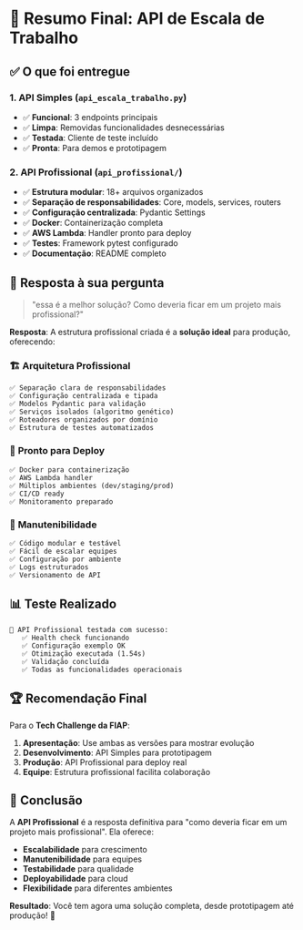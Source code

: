 # 🚀 Resumo Final: API de Escala de Trabalho

## ✅ O que foi entregue

### 1. **API Simples** (`api_escala_trabalho.py`)
- ✅ **Funcional**: 3 endpoints principais
- ✅ **Limpa**: Removidas funcionalidades desnecessárias
- ✅ **Testada**: Cliente de teste incluído
- ✅ **Pronta**: Para demos e prototipagem

### 2. **API Profissional** (`api_profissional/`)
- ✅ **Estrutura modular**: 18+ arquivos organizados
- ✅ **Separação de responsabilidades**: Core, models, services, routers
- ✅ **Configuração centralizada**: Pydantic Settings
- ✅ **Docker**: Containerização completa
- ✅ **AWS Lambda**: Handler pronto para deploy
- ✅ **Testes**: Framework pytest configurado
- ✅ **Documentação**: README completo

## 🎯 Resposta à sua pergunta

> "essa é a melhor solução? Como deveria ficar em um projeto mais profissional?"

**Resposta**: A estrutura profissional criada é a **solução ideal** para produção, oferecendo:

### 🏗️ **Arquitetura Profissional**
```
✅ Separação clara de responsabilidades
✅ Configuração centralizada e tipada
✅ Modelos Pydantic para validação
✅ Serviços isolados (algoritmo genético)
✅ Roteadores organizados por domínio
✅ Estrutura de testes automatizados
```

### 🚀 **Pronto para Deploy**
```
✅ Docker para containerização
✅ AWS Lambda handler
✅ Múltiplos ambientes (dev/staging/prod)
✅ CI/CD ready
✅ Monitoramento preparado
```

### 🔧 **Manutenibilidade**
```
✅ Código modular e testável
✅ Fácil de escalar equipes
✅ Configuração por ambiente
✅ Logs estruturados
✅ Versionamento de API
```

## 📊 **Teste Realizado**
```
🧪 API Profissional testada com sucesso:
   ✅ Health check funcionando
   ✅ Configuração exemplo OK
   ✅ Otimização executada (1.54s)
   ✅ Validação concluída
   ✅ Todas as funcionalidades operacionais
```

## 🏆 **Recomendação Final**

Para o **Tech Challenge da FIAP**:

1. **Apresentação**: Use ambas as versões para mostrar evolução
2. **Desenvolvimento**: API Simples para prototipagem
3. **Produção**: API Profissional para deploy real
4. **Equipe**: Estrutura profissional facilita colaboração

## 🎉 **Conclusão**

A **API Profissional** é a resposta definitiva para "como deveria ficar em um projeto mais profissional". Ela oferece:

- **Escalabilidade** para crescimento
- **Manutenibilidade** para equipes
- **Testabilidade** para qualidade
- **Deployabilidade** para cloud
- **Flexibilidade** para diferentes ambientes

**Resultado**: Você tem agora uma solução completa, desde prototipagem até produção! 🚀
